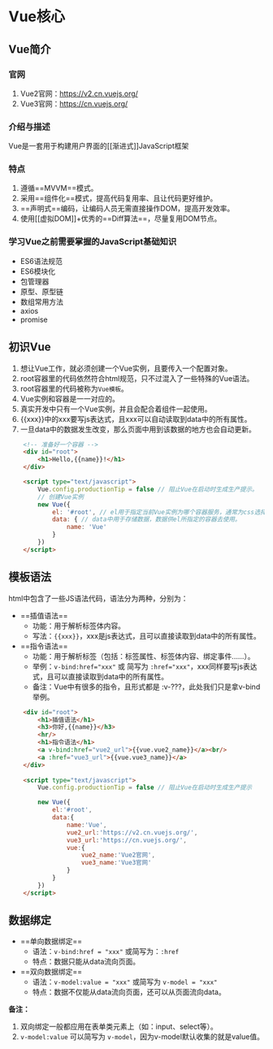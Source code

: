 # Vue核心

## Vue简介

### 官网

1. Vue2官网：https://v2.cn.vuejs.org/
2. Vue3官网：https://cn.vuejs.org/
### 介绍与描述

Vue是一套用于构建用户界面的[[渐进式]]JavaScript框架
### 特点

1. 遵循==MVVM==模式。
2. 采用==组件化==模式，提高代码复用率、且让代码更好维护。
3. ==声明式==编码，让编码人员无需直接操作DOM，提高开发效率。
4. 使用[[虚拟DOM]]+优秀的==Diff算法==，尽量复用DOM节点。

### 学习Vue之前需要掌握的JavaScript基础知识

- ES6语法规范
- ES6模块化
- 包管理器
- 原型、原型链
- 数组常用方法
- axios
- promise

## 初识Vue

1. 想让Vue工作，就必须创建一个Vue实例，且要传入一个配置对象。
2. root容器里的代码依然符合html规范，只不过混入了一些特殊的Vue语法。
3. root容器里的代码被称为`Vue模板`。
4. Vue实例和容器是一一对应的。
5. 真实开发中只有一个Vue实例，并且会配合着组件一起使用。
6. {{xxx}}中的xxx要写js表达式，且xxx可以自动读取到data中的所有属性。
7. 一旦data中的数据发生改变，那么页面中用到该数据的地方也会自动更新。

```html
    <!-- 准备好一个容器 -->
    <div id="root">
        <h1>Hello,{{name}}!</h1>
    </div>

    <script type="text/javascript">
        Vue.config.productionTip = false // 阻止Vue在启动时生成生产提示。
        // 创建Vue实例
        new Vue({
            el: '#root', // el用于指定当前Vue实例为哪个容器服务，通常为css选择器字符串。
            data: { // data中用于存储数据，数据供el所指定的容器去使用。
                name: 'Vue'
            }
        })
    </script>
```
## 模板语法

html中包含了一些JS语法代码，语法分为两种，分别为：

- ==插值语法==
	- 功能：用于解析标签体内容。
	- 写法：`{{xxx}}`，xxx是js表达式，且可以直接读取到data中的所有属性。
- ==指令语法==
	- 功能：用于解析标签（包括：标签属性、标签体内容、绑定事件......）。
	- 举例：`v-bind:href="xxx"` 或 简写为 `:href="xxx"`，xxx同样要写js表达式，且可以直接读取到data中的所有属性。
	- 备注：Vue中有很多的指令，且形式都是 :v-???，此处我们只是拿v-bind举例。

```html
    <div id="root">
        <h1>插值语法</h1>
        <h3>你好,{{name}}</h3>
        <hr/>
        <h1>指令语法</h1>
        <a v-bind:href="vue2_url">{{vue.vue2_name}}</a><br/>
        <a :href="vue3_url">{{vue.vue3_name}}</a>
    </div>
    
    <script type="text/javascript">
        Vue.config.productionTip = false // 阻止Vue在启动时生成生产提示

        new Vue({
            el:'#root',
            data:{
                name:'Vue',
                vue2_url:'https://v2.cn.vuejs.org/',
                vue3_url:'https://cn.vuejs.org/',
                vue:{
                    vue2_name:'Vue2官网',
                    vue3_name:'Vue3官网'
                }
            }  
        })
    </script>
```
## 数据绑定

- ==单向数据绑定==
	- 语法：`v-bind:href = "xxx"` 或简写为：`:href`
	- 特点：数据只能从data流向页面。
- ==双向数据绑定==
	- 语法：`v-model:value = "xxx"` 或简写为 `v-model = "xxx"`
	- 特点：数据不仅能从data流向页面，还可以从页面流向data。

**备注：**
1. 双向绑定一般都应用在表单类元素上（如：input、select等）。
2. `v-model:value` 可以简写为 `v-model`，因为v-model默认收集的就是value值。